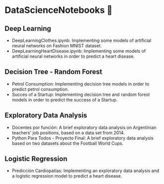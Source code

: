 # DataScienceNotebooks :notebook:

## Deep Learning
* DeepLearningClothes.ipynb: 
  Implementing some models of artificial neural networks on Fashion MNIST dataset.
* DeepLearningHeartDisease.ipynb: 
  Implementing some models of artificial neural networks in order to predict a heart disease.
  
## Decision Tree - Random Forest
* Petrol Consumption: 
  Implementing decision tree models in order to predict petrol consumption.
* Succes of a Startup:
  Implementing decision tree and random forest models in order to predict the success of a Startup.
  
## Exploratory Data Analysis
* Docentes por función:
  A brief exploratory data analysis on Argentinian teachers' job positions, based on a data set from 2014.
* Python Para Todos - Proyecto Final:
  A brief exploratory data analysis based on two datasets about the Football World Cups.
  
## Logistic Regression
* Predicción Cardiopatías:
  Implementing an exploratory data analysis and a logistic regression model to predict a heart disease.
